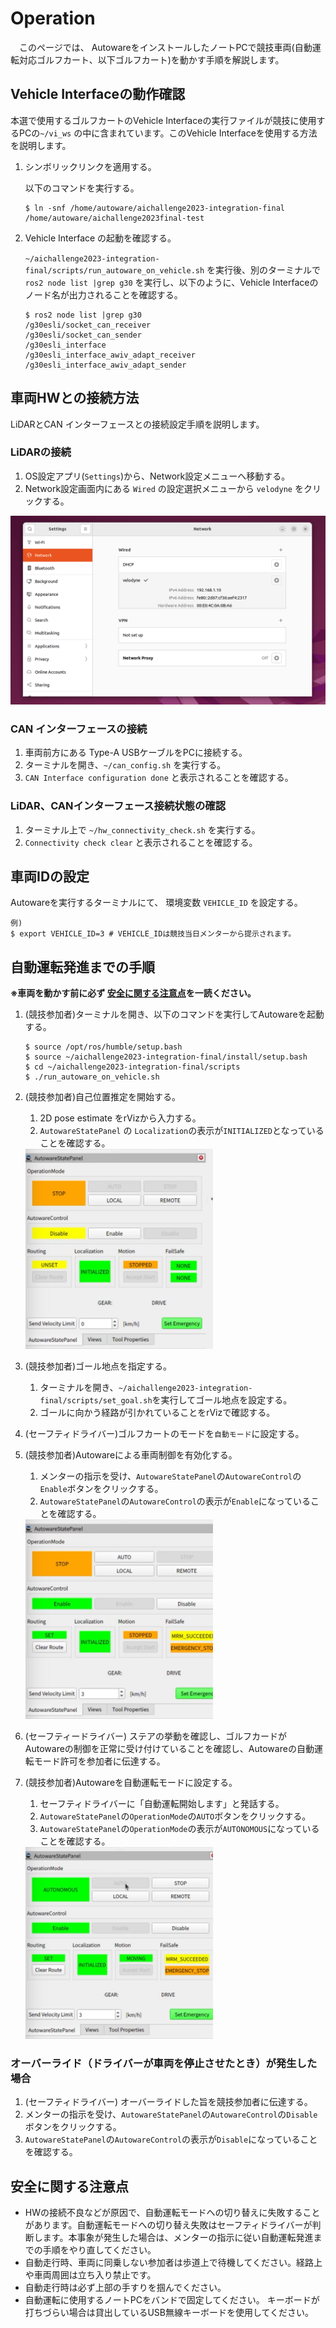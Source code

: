 # Operation

&emsp;このページでは、 AutowareをインストールしたノートPCで競技車両(自動運転対応ゴルフカート、以下ゴルフカート)を動かす手順を解説します。

## Vehicle Interfaceの動作確認

本選で使用するゴルフカートのVehicle Interfaceの実行ファイルが競技に使用するPCの`~/vi_ws` の中に含まれています。このVehicle Interfaceを使用する方法を説明します。

1. シンボリックリンクを適用する。

    以下のコマンドを実行する。
    ```
    $ ln -snf /home/autoware/aichallenge2023-integration-final /home/autoware/aichallenge2023final-test
    ```
2. Vehicle Interface の起動を確認する。

    `~/aichallenge2023-integration-final/scripts/run_autoware_on_vehicle.sh` を実行後、別のターミナルで`ros2 node list |grep g30` を実行し、以下のように、Vehicle Interfaceのノード名が出力されることを確認する。

    ```
    $ ros2 node list |grep g30
    /g30esli/socket_can_receiver
    /g30esli/socket_can_sender
    /g30esli_interface
    /g30esli_interface_awiv_adapt_receiver
    /g30esli_interface_awiv_adapt_sender
    ```


## 車両HWとの接続方法

LiDARとCAN インターフェースとの接続設定手順を説明します。

### LiDARの接続

1. OS設定アプリ(`Settings`)から、Network設定メニューへ移動する。
2. Network設定画面内にある `Wired` の設定選択メニューから `velodyne` をクリックする。
<img src="../images/operation/velo_network_setting.png" alt="Velodyne Network Setting">

### CAN インターフェースの接続

1. 車両前方にある Type-A USBケーブルをPCに接続する。
2. ターミナルを開き、`~/can_config.sh` を実行する。
3. `CAN Interface configuration done` と表示されることを確認する。

### LiDAR、CANインターフェース接続状態の確認

1. ターミナル上で `~/hw_connectivity_check.sh` を実行する。
2. `Connectivity check clear` と表示されることを確認する。

## 車両IDの設定

Autowareを実行するターミナルにて、 環境変数 `VEHICLE_ID` を設定する。
```
例)
$ export VEHICLE_ID=3 # VEHICLE_IDは競技当日メンターから提示されます。
```

## 自動運転発進までの手順

**※車両を動かす前に必ず [安全に関する注意点](#安全に関する注意点)を一読ください。**

1. (競技参加者)ターミナルを開き、以下のコマンドを実行してAutowareを起動する。
    ```
    $ source /opt/ros/humble/setup.bash
    $ source ~/aichallenge2023-integration-final/install/setup.bash
    $ cd ~/aichallenge2023-integration-final/scripts
    $ ./run_autoware_on_vehicle.sh
    ```

2. (競技参加者)自己位置推定を開始する。
   1. 2D pose estimate をrVizから入力する。
   2. `AutowareStatePanel` の `Localization`の表示が`INITIALIZED`となっていることを確認する。
   <img src="../images/operation/loc_initialized.png" alt="Localization INITIALIZED State" width="300">

3. (競技参加者)ゴール地点を指定する。
   1. ターミナルを開き、`~/aichallenge2023-integration-final/scripts/set_goal.sh`を実行してゴール地点を設定する。
   2. ゴールに向かう経路が引かれていることをrVizで確認する。

4. (セーフティドライバー)ゴルフカートのモードを`自動モード`に設定する。

5. (競技参加者)Autowareによる車両制御を有効化する。
   1. メンターの指示を受け、`AutowareStatePanel`の`AutowareControl`の`Enable`ボタンをクリックする。
   2. `AutowareStatePanel`の`AutowareControl`の表示が`Enable`になっていることを確認する。
   <img src="../images/operation/autoware_control_enabled.png" alt="Autoware Control Enabled" width="300">

6. (セーフティードライバー) ステアの挙動を確認し、ゴルフカードがAutowareの制御を正常に受け付けていることを確認し、Autowareの自動運転モード許可を参加者に伝達する。

7. (競技参加者)Autowareを自動運転モードに設定する。
   1. セーフティドライバーに「自動運転開始します」と発話する。
   2. `AutowareStatePanel`の`OperationMode`の`AUTO`ボタンをクリックする。
   3. `AutowareStatePanel`の`OperationMode`の表示が`AUTONOMOUS`になっていることを確認する。
   <img src="../images/operation/operation_mode_auto.png" alt="Operation Mode Auto" width="300">

### オーバーライド（ドライバーが車両を停止させたとき）が発生した場合

1. (セーフティドライバー) オーバーライドした旨を競技参加者に伝達する。
2. メンターの指示を受け、`AutowareStatePanel`の`AutowareControl`の`Disable`ボタンをクリックする。
3. `AutowareStatePanel`の`AutowareControl`の表示が`Disable`になっていることを確認する。

## 安全に関する注意点

- HWの接続不良などが原因で、自動運転モードへの切り替えに失敗することがあります。自動運転モードへの切り替え失敗はセーフティドライバーが判断します。本事象が発生した場合は、メンターの指示に従い自動運転発進までの手順をやり直してください。
- 自動走行時、車両に同乗しない参加者は歩道上で待機してください。経路上や車両周囲は立ち入り禁止です。
- 自動走行時は必ず上部の手すりを掴んでください。
- 自動運転に使用するノートPCをバンドで固定してください。 キーボードが打ちづらい場合は貸出しているUSB無線キーボードを使用してください。
